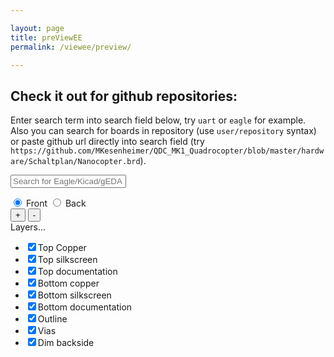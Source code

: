 ```yaml
---

layout: page
title: preViewEE
permalink: /viewee/preview/

---
```


## Check it out for github repositories:

Enter search term into search field below, try `uart` or `eagle` for example.
Also you can search for boards in repository (use `user/repository` syntax)
or paste github url directly into search field (try
`https://github.com/MKesenheimer/QDC_MK1_Quadrocopter/blob/master/hardware/Schaltplan/Nanocopter.brd`).

<link rel="stylesheet" type="text/css" href="../../vieweejs/styles/font.css" />
<link rel="stylesheet" type="text/css" href="../../vieweejs/styles/style.css" />
<link rel="stylesheet" type="text/css" href="../../vieweejs/styles/browser.css" />

<script type="text/javascript" src="../../vieweejs/lib/object-assign.js"></script>
<script type="text/javascript" src="../../vieweejs/lib/minivents.js"></script>
<script type="text/javascript" src="../../vieweejs/lib/htmlel.js"></script>

<script type="text/javascript" src="../../vieweejs/lib/FontLoader.js"></script>

<script type="text/javascript" src="../../vieweejs/src/eagle_xml_parser.js"></script>
<script type="text/javascript" src="../../vieweejs/src/kicad_pcb_parser.js"></script>
<script type="text/javascript" src="../../vieweejs/src/geda_parser.js"></script>

<script type="text/javascript" src="../../vieweejs/src/renderer.js"></script>
<script type="text/javascript" src="../../vieweejs/src/canvas_renderer.js"></script>
<script type="text/javascript" src="../../vieweejs/src/svg_renderer.js"></script>

<script type="text/javascript" src="../../vieweejs/src/viewee.js"></script>

<script type="text/javascript" src="../../vieweejs/src/interface.js"></script>

<script type="text/javascript" src="../../vieweejs/src/browser.js"></script>

<div style="font-family: vector; visibility: hidden; position: absolute; opacity: .01"> </div>
<div class="viewee-wrapper">
<div class="search">
<form class="search">
<input type="text" name="searchInput" placeholder="Search for Eagle/Kicad/gEDA" />
</form>
<ul class="results">
</ul>
</div>
<div class="viewee">
<div id="hintsbox">
<p><span id="hintstitle"></span> <span id="hintstext"></span></p>
</div>
<form class="controls" style="background-color: transparent;">
<div class="split">
<input type="radio" id="side-front" value="front" name="side" checked="true"/>
<label for="side-front">Front</label>
<input type="radio" id="side-back" value="back" name="side"/>
<label for="side-back">Back</label>
</div>
<div class="split">
<button type="button" class="button zoomIn" id="zoominbutton">+</button>
<button type="button" class="button zoomOut" id="zoomoutbutton">-</button>
</div>
<div class="button dropdown" id="showlayerbutton">
Layers...
<ul class="layers">
<li><input type="checkbox" checked="checked" id="SHOW_LAYER_CB_5" onclick="toggleLayer(5);"/>Top Copper</li>
<li><input type="checkbox" checked="checked" id="SHOW_LAYER_CB_6" onclick="toggleLayer(6);"/>Top silkscreen</li>
<li><input type="checkbox" checked="checked" id="SHOW_LAYER_CB_7" onclick="toggleLayer(7);"/>Top documentation</li>
<li><input type="checkbox" checked="checked" id="SHOW_LAYER_CB_1" onclick="toggleLayer(1);"/>Bottom copper</li>
<li><input type="checkbox" checked="checked" id="SHOW_LAYER_CB_2" onclick="toggleLayer(2);"/>Bottom silkscreen</li>
<li><input type="checkbox" checked="checked" id="SHOW_LAYER_CB_3" onclick="toggleLayer(3);"/>Bottom documentation</li>
<li><input type="checkbox" checked="checked" id="SHOW_LAYER_CB_9" onclick="toggleLayer(9);"/>Outline</li>
<li><input type="checkbox" checked="checked" id="SHOW_LAYER_CB_8" onclick="toggleLayer(8);"/>Vias</li>
<li><input type="checkbox" checked="checked" id="SHOW_LAYER_CB_4" onclick="toggleLayer(4);"/>Dim backside</li>
</ul>
</div>
</form>
<div class="hcenter">
<div class="vcenter">

<!--

<canvas class="canvas" width="800" height="600"></canvas>
-->
<svg class="canvas"></svg>

</div>
</div>
</div>
</div>
